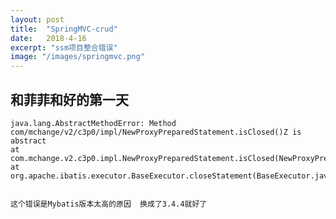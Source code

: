 ```yaml
---
layout: post
title:  "SpringMVC-crud"
date:   2018-4-16
excerpt: "ssm项目整合错误"
image: "/images/springmvc.png"
---
```


## 和菲菲和好的第一天

	java.lang.AbstractMethodError: Method com/mchange/v2/c3p0/impl/NewProxyPreparedStatement.isClosed()Z is abstract
	at com.mchange.v2.c3p0.impl.NewProxyPreparedStatement.isClosed(NewProxyPreparedStatement.java)
	at org.apache.ibatis.executor.BaseExecutor.closeStatement(BaseExecutor.java:285)
	
	
	这个错误是Mybatis版本太高的原因  换成了3.4.4就好了

















	



